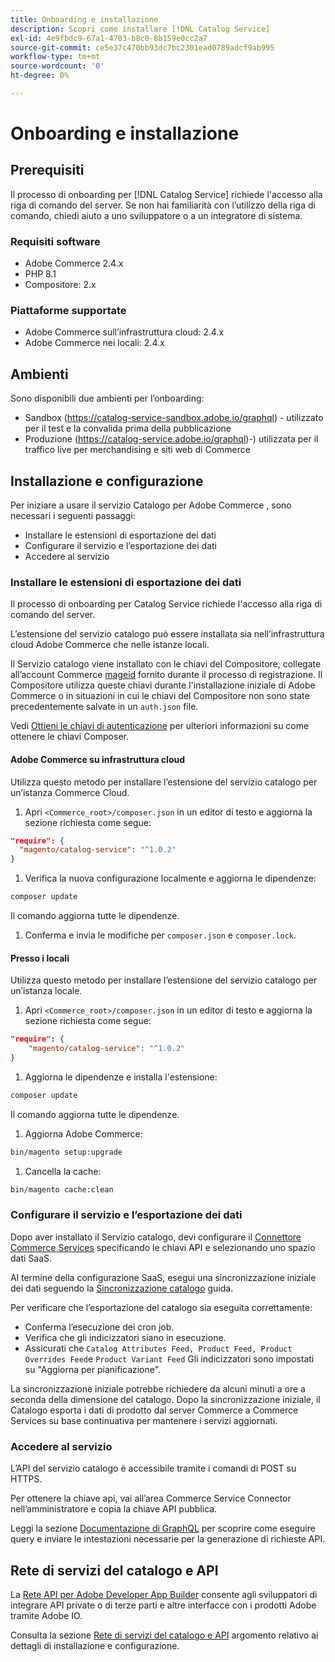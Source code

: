 ```yaml
---
title: Onboarding e installazione
description: Scopri come installare [!DNL Catalog Service]
exl-id: 4e9fbdc9-67a1-4703-b8c0-8b159e0cc2a7
source-git-commit: ce5e37c470bb93dc7bc2301ead0789adcf9ab995
workflow-type: tm+mt
source-wordcount: '0'
ht-degree: 0%

---
```


# Onboarding e installazione

## Prerequisiti

Il processo di onboarding per [!DNL Catalog Service] richiede l&#39;accesso alla riga di comando del server. Se non hai familiarità con l’utilizzo della riga di comando, chiedi aiuto a uno sviluppatore o a un integratore di sistema.

### Requisiti software

- Adobe Commerce 2.4.x
- PHP 8.1
- Compositore: 2.x

### Piattaforme supportate

- Adobe Commerce sull’infrastruttura cloud: 2.4.x
- Adobe Commerce nei locali: 2.4.x

## Ambienti

Sono disponibili due ambienti per l’onboarding:

- Sandbox (https://catalog-service-sandbox.adobe.io/graphql) - utilizzato per il test e la convalida prima della pubblicazione
- Produzione (https://catalog-service.adobe.io/graphql)-) utilizzata per il traffico live per merchandising e siti web di Commerce

## Installazione e configurazione

Per iniziare a usare il servizio Catalogo per Adobe Commerce , sono necessari i seguenti passaggi:

- Installare le estensioni di esportazione dei dati
- Configurare il servizio e l’esportazione dei dati
- Accedere al servizio

### Installare le estensioni di esportazione dei dati

Il processo di onboarding per Catalog Service richiede l&#39;accesso alla riga di comando del server.

L’estensione del servizio catalogo può essere installata sia nell’infrastruttura cloud Adobe Commerce che nelle istanze locali.

Il Servizio catalogo viene installato con le chiavi del Compositore, collegate all’account Commerce [mageid](https://developer.adobe.com/commerce/marketplace/guides/sellers/profile-personal/#field-descriptions) fornito durante il processo di registrazione. Il Compositore utilizza queste chiavi durante l&#39;installazione iniziale di Adobe Commerce o in situazioni in cui le chiavi del Compositore non sono state precedentemente salvate in un `auth.json` file.

Vedi [Ottieni le chiavi di autenticazione](https://experienceleague.adobe.com/docs/commerce-operations/installation-guide/prerequisites/authentication-keys.html) per ulteriori informazioni su come ottenere le chiavi Composer.

#### Adobe Commerce su infrastruttura cloud

Utilizza questo metodo per installare l’estensione del servizio catalogo per un’istanza Commerce Cloud.

1. Apri `<Commerce_root>/composer.json` in un editor di testo e aggiorna la sezione richiesta come segue:

```json
"require": {
  "magento/catalog-service": "^1.0.2"
}
```

1. Verifica la nuova configurazione localmente e aggiorna le dipendenze:

```bash
composer update
```

Il comando aggiorna tutte le dipendenze.

1. Conferma e invia le modifiche per `composer.json` e `composer.lock`.

#### Presso i locali

Utilizza questo metodo per installare l’estensione del servizio catalogo per un’istanza locale.

1. Apri `<Commerce_root>/composer.json` in un editor di testo e aggiorna la sezione richiesta come segue:

```json
"require": {
    "magento/catalog-service": "^1.0.2"
}
```

1. Aggiorna le dipendenze e installa l&#39;estensione:

```bash
composer update
```

Il comando aggiorna tutte le dipendenze.

1. Aggiorna Adobe Commerce:

```bash
bin/magento setup:upgrade
```

1. Cancella la cache:

```bash
bin/magento cache:clean
```

### Configurare il servizio e l’esportazione dei dati

Dopo aver installato il Servizio catalogo, devi configurare il [Connettore Commerce Services](https://experienceleague.adobe.com/docs/commerce-merchant-services/user-guides/integration-services/saas.html#apikey) specificando le chiavi API e selezionando uno spazio dati SaaS.

Al termine della configurazione SaaS, esegui una sincronizzazione iniziale dei dati seguendo la [Sincronizzazione catalogo](https://experienceleague.adobe.com/docs/commerce-merchant-services/user-guides/data-services/catalog-sync.html) guida.

Per verificare che l’esportazione del catalogo sia eseguita correttamente:

- Conferma l’esecuzione dei cron job.
- Verifica che gli indicizzatori siano in esecuzione.
- Assicurati che `Catalog Attributes Feed, Product Feed, Product Overrides Feed`e `Product Variant Feed` Gli indicizzatori sono impostati su &quot;Aggiorna per pianificazione&quot;.

La sincronizzazione iniziale potrebbe richiedere da alcuni minuti a ore a seconda della dimensione del catalogo. Dopo la sincronizzazione iniziale, il Catalogo esporta i dati di prodotto dal server Commerce a Commerce Services su base continuativa per mantenere i servizi aggiornati.

### Accedere al servizio

L’API del servizio catalogo è accessibile tramite i comandi di POST su HTTPS.

Per ottenere la chiave api, vai all’area Commerce Service Connector nell’amministratore e copia la chiave API pubblica.

Leggi la sezione [Documentazione di GraphQL](https://developer.adobe.com/commerce/webapi/graphql/) per scoprire come eseguire query e inviare le intestazioni necessarie per la generazione di richieste API.

## Rete di servizi del catalogo e API

La [Rete API per Adobe Developer App Builder](https://developer.adobe.com/graphql-mesh-gateway/gateway/overview/) consente agli sviluppatori di integrare API private o di terze parti e altre interfacce con i prodotti Adobe tramite Adobe IO.

Consulta la sezione  [Rete di servizi del catalogo e API](mesh.md) argomento relativo ai dettagli di installazione e configurazione.
